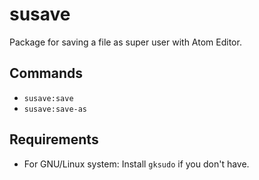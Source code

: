 # susave

Package for saving a file as super user with Atom Editor.

## Commands

* `susave:save`
* `susave:save-as`

## Requirements

* For GNU/Linux system: Install `gksudo` if you don't have.
